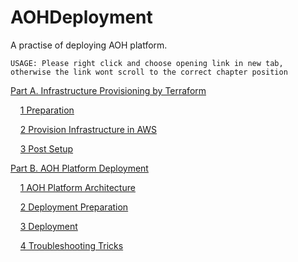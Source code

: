# AOHDeployment
A practise of deploying AOH platform.


`USAGE: Please right click and choose opening link in new tab, otherwise the link wont scroll to the correct chapter position`

[Part A. Infrastructure Provisioning by Terraform](./IB%20deployment/Part%20A.%20Infrastructure%20Provisioning%20by%20Terraform.md)

&nbsp;&nbsp;&nbsp;&nbsp;[1 Preparation](./IB%20deployment/Part%20A.%20Infrastructure%20Provisioning%20by%20Terraform.md#Preparation)

&nbsp;&nbsp;&nbsp;&nbsp;[2 Provision Infrastructure in AWS](./IB%20deployment/Part%20A.%20Infrastructure%20Provisioning%20by%20Terraform.md#2-provision-infrastructure-in-aws)

&nbsp;&nbsp;&nbsp;&nbsp;[3 Post Setup](./IB%20deployment/Part%20A.%20Infrastructure%20Provisioning%20by%20Terraform.md#3-post-setup)
    

[Part B. AOH Platform Deployment](./IB%20deployment/Part%20B.%20AOH%20Platform%20Deployment.md)

&nbsp;&nbsp;&nbsp;&nbsp;[1 AOH Platform Architecture](./IB%20deployment/Part%20B.%20AOH%20Platform%20Deployment.md#1-aoh-platform-architecture)

&nbsp;&nbsp;&nbsp;&nbsp;[2 Deployment Preparation](./IB%20deployment/Part%20B.%20AOH%20Platform%20Deployment.md#2-deployment-preparation)

&nbsp;&nbsp;&nbsp;&nbsp;[3 Deployment](./IB%20deployment/Part%20B.%20AOH%20Platform%20Deployment.md#3-deployment)

&nbsp;&nbsp;&nbsp;&nbsp;[4 Troubleshooting Tricks](./IB%20deployment/Part%20B.%20AOH%20Platform%20Deployment.md#4-troubleshooting-tricks)